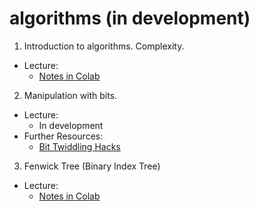 # algorithms (in development)

1. Introduction to algorithms. Complexity.
  * Lecture:
     - [Notes in Colab](https://colab.research.google.com/github/fbeilstein/algorithms/blob/master/introduction.ipynb)

2. Manipulation with bits.
  * Lecture:
     - In development
  * Further Resources:
     - [Bit Twiddling Hacks](https://graphics.stanford.edu/~seander/bithacks.html)

3. Fenwick Tree (Binary Index Tree)
  * Lecture:
     - [Notes in Colab](https://colab.research.google.com/github/fbeilstein/algorithms/blob/master/fenwick_tree.ipynb)
